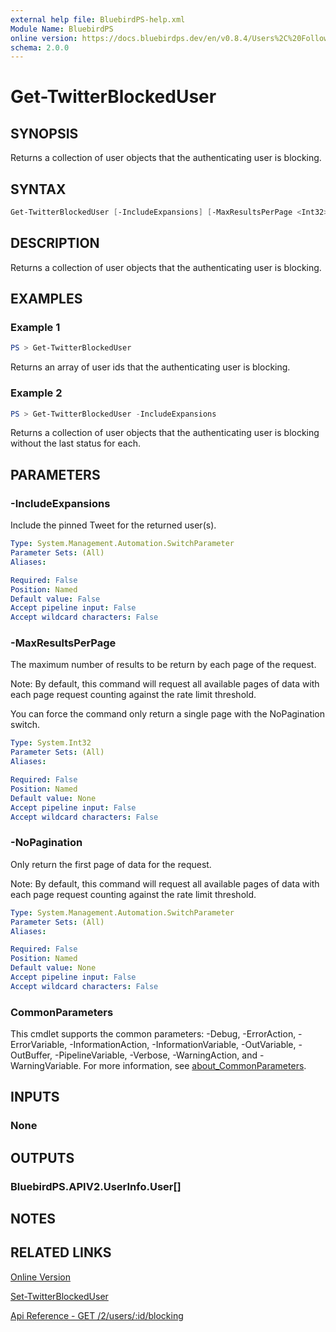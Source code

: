 ```yaml
---
external help file: BluebirdPS-help.xml
Module Name: BluebirdPS
online version: https://docs.bluebirdps.dev/en/v0.8.4/Users%2C%20Followers%2C%20Friends%2C%20and%20Blocks/Get-TwitterBlockedUser
schema: 2.0.0
---
```


# Get-TwitterBlockedUser

## SYNOPSIS

Returns a collection of user objects that the authenticating user is blocking.

## SYNTAX

```powershell
Get-TwitterBlockedUser [-IncludeExpansions] [-MaxResultsPerPage <Int32>] [-NoPagination] [<CommonParameters>]
```

## DESCRIPTION

Returns a collection of user objects that the authenticating user is blocking.

## EXAMPLES

### Example 1

```powershell
PS > Get-TwitterBlockedUser
```

Returns an array of user ids that the authenticating user is blocking.

### Example 2

```powershell
PS > Get-TwitterBlockedUser -IncludeExpansions
```

Returns a collection of user objects that the authenticating user is blocking without the last status for each.

## PARAMETERS

### -IncludeExpansions

Include the pinned Tweet for the returned user(s).

```yaml
Type: System.Management.Automation.SwitchParameter
Parameter Sets: (All)
Aliases:

Required: False
Position: Named
Default value: False
Accept pipeline input: False
Accept wildcard characters: False
```

### -MaxResultsPerPage

The maximum number of results to be return by each page of the request.

Note:
By default, this command will request all available pages of data with each page request counting against the rate limit threshold.

You can force the command only return a single page with the NoPagination switch.

```yaml
Type: System.Int32
Parameter Sets: (All)
Aliases:

Required: False
Position: Named
Default value: None
Accept pipeline input: False
Accept wildcard characters: False
```

### -NoPagination

Only return the first page of data for the request.

Note:
By default, this command will request all available pages of data with each page request counting against the rate limit threshold.

```yaml
Type: System.Management.Automation.SwitchParameter
Parameter Sets: (All)
Aliases:

Required: False
Position: Named
Default value: None
Accept pipeline input: False
Accept wildcard characters: False
```

### CommonParameters

This cmdlet supports the common parameters: -Debug, -ErrorAction, -ErrorVariable, -InformationAction, -InformationVariable, -OutVariable, -OutBuffer, -PipelineVariable, -Verbose, -WarningAction, and -WarningVariable. For more information, see [about_CommonParameters](http://go.microsoft.com/fwlink/?LinkID=113216).

## INPUTS

### None

## OUTPUTS

### BluebirdPS.APIV2.UserInfo.User[]

## NOTES

## RELATED LINKS

[Online Version](https://docs.bluebirdps.dev/en/v0.8.4/Users%2C%20Followers%2C%20Friends%2C%20and%20Blocks/Get-TwitterBlockedUser)

[Set-TwitterBlockedUser](https://docs.bluebirdps.dev/en/v0.8.4/Users%2C%20Followers%2C%20Friends%2C%20and%20Blocks/Set-TwitterBlockedUser)

[Api Reference - GET /2/users/:id/blocking](https://developer.twitter.com/en/docs/twitter-api/users/blocks/api-reference/get-users-blocking)
